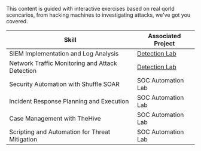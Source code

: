 This content is guided with interactive exercises based on real qorld scencarios, from hacking machines to investigating attacks, we've got you covered.



| Skill                                         | Associated Project         |
|-----------------------------------------------|----------------------------|
| SIEM Implementation and Log Analysis          | <a href="https://github.com/CyberSecureAI/TryHackMe-Labs/tree/main">Detection Lab</a>|
| Network Traffic Monitoring and Attack Detection | <a href="https://google.com">Detection Lab</a>|
| Security Automation with Shuffle SOAR         | SOC Automation Lab|
| Incident Response Planning and Execution      | SOC Automation Lab|
| Case Management with TheHive                  | SOC Automation Lab|
| Scripting and Automation for Threat Mitigation | SOC Automation Lab|

